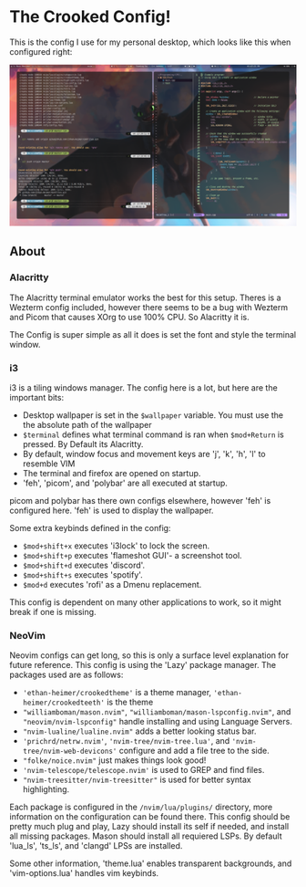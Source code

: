 # The Crooked Config!

This is the config I use for my personal desktop, which looks like this when configured right:

![Example Desktop](desktop_ex.png)

## About

### Alacritty

The Alacritty terminal emulator works the best for this setup. Theres is a Wezterm config
included, however there seems to be a bug with Wezterm and Picom that causes XOrg to 
use 100% CPU. So Alacritty it is. 

The Config is super simple as all it does is set the font and style the terminal window.

### i3

i3 is a tiling windows manager. The config here is a lot, but here are the important bits:

- Desktop wallpaper is set in the `$wallpaper` variable. You must use the the absolute path of the wallpaper
- `$terminal` defines what terminal command is ran when `$mod+Return` is pressed. By Default its Alacritty.
- By default, window focus and movement keys are 'j', 'k', 'h', 'l' to resemble VIM
- The terminal and firefox are opened on startup.
- 'feh', 'picom', and 'polybar' are all executed at startup.

picom and polybar has there own configs elsewhere, however 'feh' is configured here.
'feh' is used to display the wallpaper.

Some extra keybinds defined in the config:
- `$mod+shift+x` executes 'i3lock' to lock the screen.
- `$mod+shift+p` executes 'flameshot GUI'- a screenshot tool.
- `$mod+shift+d` executes 'discord'.
- `$mod+shift+s` executes 'spotify'.
- `$mod+d` executes 'rofi' as a Dmenu replacement.

This config is dependent on many other applications to work, so it might break if one is missing.

### NeoVim

Neovim configs can get long, so this is only a surface level explanation for future reference.
This config is using the 'Lazy' package manager. The packages used are as follows:

- `'ethan-heimer/crookedtheme'` is a theme manager, `'ethan-heimer/crookedteeth'` is the theme
- `"williamboman/mason.nvim"`, `"williamboman/mason-lspconfig.nvim"`, and `"neovim/nvim-lspconfig"` handle installing and using Language Servers.
- `"nvim-lualine/lualine.nvim"` adds a better looking status bar.
- `'prichrd/netrw.nvim'`, `'nvim-tree/nvim-tree.lua'`, and `'nvim-tree/nvim-web-devicons'` configure and add a file tree to the side. 
- `"folke/noice.nvim"` just makes things look good!
- `'nvim-telescope/telescope.nvim'` is used to GREP and find files.
- `"nvim-treesitter/nvim-treesitter"` is used for better syntax highlighting. 

Each package is configured in the `/nvim/lua/plugins/` directory, more information on the configuration can be found there.
This config should be pretty much plug and play, Lazy should install its self if needed, and install all missing packages.
Mason should install all requiered LSPs. By default 'lua_ls', 'ts_ls', and 'clangd' LPSs are installed. 

Some other information, 'theme.lua' enables transparent backgrounds, and 'vim-options.lua' handles vim keybinds.
